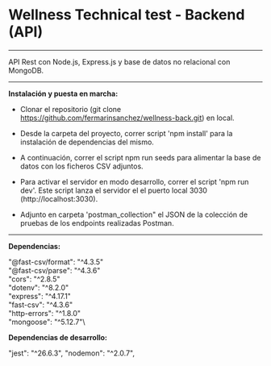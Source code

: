 
# Wellness Technical test - Backend (API)

---

API Rest con Node.js, Express.js y base de datos no relacional con MongoDB.

---

**Instalación y puesta en marcha:**

- Clonar el repositorio (git clone https://github.com/fermarinsanchez/wellness-back.git) en local.

- Desde la carpeta del proyecto, correr script 'npm install' para la instalación de dependencias del mismo.

- A continuación, correr el script npm run seeds para alimentar la base de datos con los ficheros CSV adjuntos.

- Para activar el servidor en modo desarrollo, correr el script 'npm run dev'. Este script lanza el servidor el el puerto local 3030 (http://localhost:3030).

- Adjunto en carpeta 'postman_collection" el JSON de la colección de pruebas de los endpoints realizadas Postman.

---

**Dependencias:**

 "@fast-csv/format": "^4.3.5"\
 "@fast-csv/parse": "^4.3.6"\
 "cors": "^2.8.5"\
 "dotenv": "^8.2.0"\
 "express": "^4.17.1"\
 "fast-csv": "^4.3.6"\
 "http-errors": "^1.8.0"\
 "mongoose": "^5.12.7"\
 
**Dependencias de desarrollo:**

"jest": "^26.6.3",
"nodemon": "^2.0.7",
 

